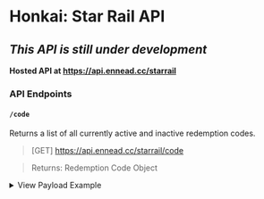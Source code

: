 # Honkai: Star Rail API

## *This API is still under development*

**Hosted API at https://api.ennead.cc/starrail**

### API Endpoints

#### `/code`

Returns a list of all currently active and inactive redemption codes.

> [GET] https://api.ennead.cc/starrail/code

> Returns: Redemption Code Object
<details>
<summary>View Payload Example</summary>

```json
{
  "active": [
    {
      "code": "STARRAILGIFT",
      "rewards": [
        "50 Stellar Jades",
        "EXP materials"
      ]
    },
    {
      "code": "5S9BND25CRBK",
      "rewards": [
        "Stellar Jade x50",
        "Credits x10000"
      ]
    },
    {
      "code": "SOULWLT4EB",
      "rewards": [
        "Random stuff"
      ]
    }
  ],
  "inactive": [
    {
      "code": "PT8TF72MQ93X",
      "rewards": [
        "Stellar Jade x50",
        "Credits x10000"
      ]
    },
    {
      "code": "STPN3TUUTQ8K",
      "rewards": [
        "Stellar Jade x50",
        "Credits x10000"
      ]
    }
}
```

```json
{
  "active": [
    {
      "code": "STARRAILGIFT",
      "rewards": [
        "50 Stellar Jades",
        "EXP materials"
      ]
    },
    {
      "code": "5S9BND25CRBK",
      "rewards": [
        "Stellar Jade x50",
        "Credits x10000"
      ]
    },
    {
      "code": "SOULWLT4EB",
      "rewards": [
        "Random stuff"
      ]
    }
  ],
  "inactive": [
    {
      "code": "PT8TF72MQ93X",
      "rewards": [
        "Stellar Jade x50",
        "Credits x10000"
      ]
    },
    {
      "code": "STPN3TUUTQ8K",
      "rewards": [
        "Stellar Jade x50",
        "Credits x10000"
      ]
    }
}
```
</details>
